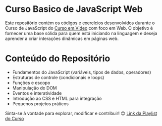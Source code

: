# Curso Basico de JavaScript Web 
Este repositório contém os códigos e exercícios desenvolvidos durante o Curso de JavaScript do [Curso em Video](https://www.youtube.com/cursoemvideo) com foco em Web. O objetivo é fornecer uma base sólida para quem está iniciando na linguagem e deseja aprender a criar interações dinâmicas em páginas web.

# Conteúdo do Repositório
- Fundamentos do JavaScript (variáveis, tipos de dados, operadores)
- Estruturas de controle (condicionais e loops)
- Funções e escopo
- Manipulação do DOM
- Eventos e interatividade
- Introdução ao CSS e HTML para integração
- Pequenos projetos práticos

Sinta-se à vontade para explorar, modificar e contribuir! 😊 [Link da Playlist do Curso](https://www.youtube.com/watch?v=1-w1RfGIov4&list=PLHz_AreHm4dlsK3Nr9GVvXCbpQyHQl1o1)
